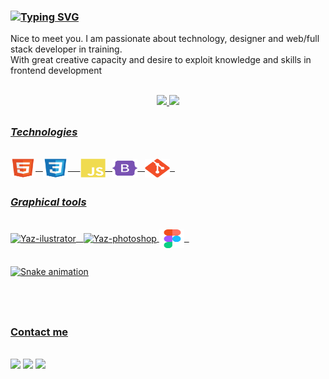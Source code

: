 ### [![Typing SVG](https://readme-typing-svg.herokuapp.com?lines=👋+Welcome!+I'm+Yazmin)](https://git.io/typing-svg)

Nice to meet you. I am passionate about technology, designer and web/full stack developer in training.
<br>
With great creative capacity and desire to exploit knowledge and skills in frontend development
<br>
<br>
<div align="center">
  <a href="https://github.com/yazmin-erazo">
    <img height="160em" src="https://github-readme-stats.vercel.app/api?username=yazmin-erazo&show_icons=true&theme=dracula&include_all_commits=true&count_private=true"/>
  <img height="160em" src="https://github-readme-stats.vercel.app/api/top-langs/?username=yazmin-erazo&layout=compact&langs_count=7&theme=dracula"/>
</div>
  
##  

### _Technologies_
<div style="display: inline_block"><br>
  <img align="center" alt="Yaz-HTML" height="30" width="40" src="https://raw.githubusercontent.com/devicons/devicon/master/icons/html5/html5-original.svg">&nbsp;&nbsp;
  <img align="center" alt="Yaz-CSS" height="30" width="40" src="https://raw.githubusercontent.com/devicons/devicon/master/icons/css3/css3-original.svg">&nbsp;&nbsp;&nbsp;&nbsp;
  <img align="center" alt="Yaz-Js" height="30" width="40" src="https://raw.githubusercontent.com/devicons/devicon/master/icons/javascript/javascript-plain.svg">&nbsp;&nbsp;
  <img align="center" alt="Yaz-B" height="30" width="40" src="https://raw.githubusercontent.com/devicons/devicon/master/icons/bootstrap/bootstrap-plain.svg">&nbsp;&nbsp;
  <img align="center" alt="Yaz-git" height="30" width="40" src="https://raw.githubusercontent.com/devicons/devicon/master/icons/git/git-plain.svg">&nbsp;&nbsp;

          
</div>

## 
### _Graphical tools_
<div style="display: inline_block"><br>
<img align="center" alt="Yaz-ilustrator" height="30" width="40" src="https://cdn.jsdelivr.net/gh/devicons/devicon/icons/illustrator/illustrator-plain.svg"/>&nbsp;&nbsp;
<img align="center" alt="Yaz-photoshop" height="30" width="40" src="https://cdn.jsdelivr.net/gh/devicons/devicon/icons/photoshop/photoshop-plain.svg" />
<img align="center" alt="Yaz-figma" height="30" width="40" src="https://raw.githubusercontent.com/devicons/devicon/master/icons/figma/figma-original.svg">&nbsp;&nbsp;

</div>
          
                   
##  
  
<div> 
  
  ![Snake animation](https://github.com/yazmin-erazo/yazmin-erazo/blob/output/github-contribution-grid-snake.svg)
  
</div>
          
<br>
<br>

## 

### Contact me
<br>
<a href="Yaz#5611" target="_blank"><img src="https://img.shields.io/badge/Discord-7289DA?style=for-the-badge&logo=discord&logoColor=white" target="_blank"></a> 
  <a href = "mailto:ylerazom@gmail.com"><img src="https://img.shields.io/badge/-Gmail-%23333?style=for-the-badge&logo=gmail&logoColor=white" target="_blank"></a>
  <a href="https://www.linkedin.com/in/yazmin-erazo" target="_blank"><img src="https://img.shields.io/badge/-LinkedIn-%230077B5?style=for-the-badge&logo=linkedin&logoColor=white" target="_blank"></a> 
